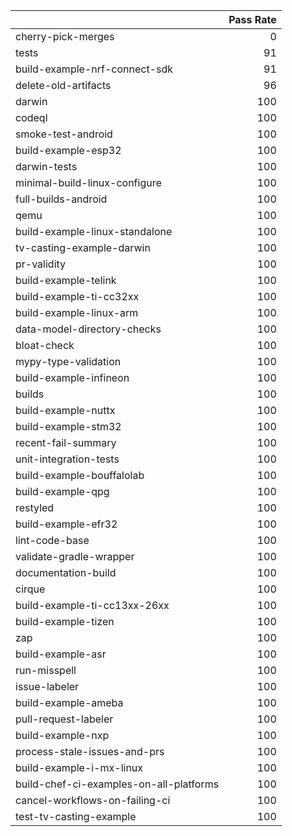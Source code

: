 |                                         |   Pass Rate |
|:----------------------------------------|------------:|
| cherry-pick-merges                      |           0 |
| tests                                   |          91 |
| build-example-nrf-connect-sdk           |          91 |
| delete-old-artifacts                    |          96 |
| darwin                                  |         100 |
| codeql                                  |         100 |
| smoke-test-android                      |         100 |
| build-example-esp32                     |         100 |
| darwin-tests                            |         100 |
| minimal-build-linux-configure           |         100 |
| full-builds-android                     |         100 |
| qemu                                    |         100 |
| build-example-linux-standalone          |         100 |
| tv-casting-example-darwin               |         100 |
| pr-validity                             |         100 |
| build-example-telink                    |         100 |
| build-example-ti-cc32xx                 |         100 |
| build-example-linux-arm                 |         100 |
| data-model-directory-checks             |         100 |
| bloat-check                             |         100 |
| mypy-type-validation                    |         100 |
| build-example-infineon                  |         100 |
| builds                                  |         100 |
| build-example-nuttx                     |         100 |
| build-example-stm32                     |         100 |
| recent-fail-summary                     |         100 |
| unit-integration-tests                  |         100 |
| build-example-bouffalolab               |         100 |
| build-example-qpg                       |         100 |
| restyled                                |         100 |
| build-example-efr32                     |         100 |
| lint-code-base                          |         100 |
| validate-gradle-wrapper                 |         100 |
| documentation-build                     |         100 |
| cirque                                  |         100 |
| build-example-ti-cc13xx-26xx            |         100 |
| build-example-tizen                     |         100 |
| zap                                     |         100 |
| build-example-asr                       |         100 |
| run-misspell                            |         100 |
| issue-labeler                           |         100 |
| build-example-ameba                     |         100 |
| pull-request-labeler                    |         100 |
| build-example-nxp                       |         100 |
| process-stale-issues-and-prs            |         100 |
| build-example-i-mx-linux                |         100 |
| build-chef-ci-examples-on-all-platforms |         100 |
| cancel-workflows-on-failing-ci          |         100 |
| test-tv-casting-example                 |         100 |